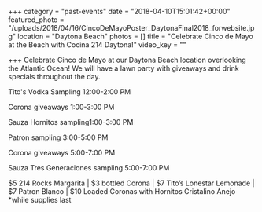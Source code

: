 +++
category = "past-events"
date = "2018-04-10T15:01:42+00:00"
featured_photo = "/uploads/2018/04/16/CincoDeMayoPoster_DaytonaFinal2018_forwebsite.jpg"
location = "Daytona Beach"
photos = []
title = "Celebrate Cinco de Mayo at the Beach with Cocina 214 Daytona!"
video_key = ""

+++
Celebrate Cinco de Mayo at our Daytona Beach location overlooking the Atlantic Ocean! We will have a lawn party with giveaways and drink specials throughout the day. 

Tito's Vodka Sampling 12:00-2:00 PM

Corona giveaways 1:00-3:00 PM

Sauza Hornitos sampling1:00-3:00 PM

Patron sampling 3:00-5:00 PM

Corona giveaways 5:00-7:00 PM

Sauza Tres Generaciones sampling 5:00-7:00 PM

$5 214 Rocks Margarita | $3 bottled Corona | $7 Tito’s Lonestar Lemonade | $7 Patron Blanco | $10 Loaded Coronas with Hornitos Cristalino Anejo *while supplies last
